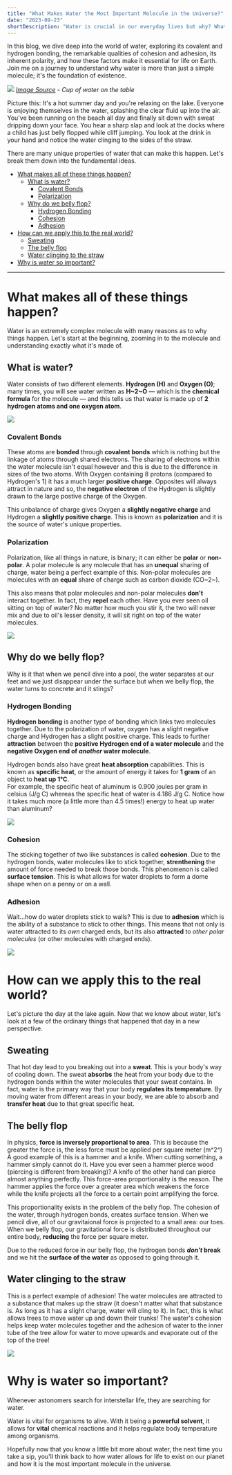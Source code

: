 ```yaml
---
title: "What Makes Water the Most Important Molecule in the Universe?"
date: "2023-09-23"
shortDescription: "Water is crucial in our everyday lives but why? What makes it so important? Let's take a deep dive into the inner workings of this molecule and truly understand what makes it the most important molecule in the universe."
---
```


In this blog, we dive deep into the world of water, exploring its covalent and hydrogen bonding, the remarkable qualities of cohesion and adhesion, its inherent polarity, and how these factors make it essential for life on Earth. Join me on a journey to understand why water is more than just a simple molecule; it's the foundation of existence.

![](/images/blog/water_cup.jpg)
*[Image Source](https://www.truthinformed.com/wp-content/uploads/2018/01/Cup-Of-Cold-Water-e1517247188642.jpeg) - Cup of water on the table*

Picture this: It's a hot summer day and you're relaxing on the lake. Everyone is enjoying themselves in the water, splashing the clear fluid up into the air. You've been running on the beach all day and finally sit down with sweat dripping down your face. You hear a sharp slap and look at the docks where a child has just belly flopped while cliff jumping. You look at the drink in your hand and notice the water clinging to the sides of the straw.

There are many unique properties of water that can make this happen. Let's break them down into the fundamental ideas.
- [What makes all of these things happen?](#what-makes-all-of-these-things-happen)
  - [What is water?](#what-is-water)
    - [Covalent Bonds](#covalent-bonds)
    - [Polarization](#polarization)
  - [Why do we belly flop?](#why-do-we-belly-flop)
    - [Hydrogen Bonding](#hydrogen-bonding)
    - [Cohesion](#cohesion)
    - [Adhesion](#adhesion)
- [How can we apply this to the real world?](#how-can-we-apply-this-to-the-real-world)
  - [Sweating](#sweating)
  - [The belly flop](#the-belly-flop)
  - [Water clinging to the straw](#water-clinging-to-the-straw)
- [Why is water so important?](#why-is-water-so-important)

---

# What makes all of these things happen?
Water is an extremely complex molecule with many reasons as to why things happen. Let's start at the beginning, zooming in to the molecule and understanding exactly what it's made of.

## What is water?
Water consists of two different elements. **Hydrogen (H)** and **Oxygen (O)**; many times, you will see water written as **H~2~O** &mdash; which is the **chemical formula** for the molecule &mdash; and this tells us that  water is made up of **2 hydrogen atoms and one oxygen atom**.

![](/images/blog/water-formula.png)

### Covalent Bonds
These atoms are **bonded** through **covalent bonds** which is nothing but the linkage of atoms through shared electrons. The sharing of electrons within the water molecule isn't equal however and this is due to the difference in sizes of the two atoms. With Oxygen containing 8 protons (compared to Hydrogen's 1) it has a much larger **positive charge**. Opposites will always attract in nature and so, the **negative electron** of the Hydrogen is slightly drawn to the large postive charge of the Oxygen. 

This unbalance of charge gives Oxygen a **slightly negative charge** and Hydrogen a **slightly positive charge**. This is known as **polarization** and it is the source of water's unique properties.

### Polarization
Polarization, like all things in nature, is binary; it can either be **polar** or **non-polar**. A polar molecule is any molecule that has an **unequal** sharing of charge, water being a perfect example of this. Non-polar molecules are molecules with an **equal** share of charge such as carbon dioxide (CO~2~).

This also means that polar molecules and non-polar molecules **don't** interact together. In fact, they **repel** each other. Have you ever seen oil sitting on top of water? No matter how much you stir it, the two will never mix and due to oil's lesser density, it will sit right on top of the water molecules.

![](/images/blog/polar-nonpolar.png)

## Why do we belly flop?
Why is it that when we pencil dive into a pool, the water separates at our feet and we just disappear under the surface but when we belly flop, the water turns to concrete and it stings?

### Hydrogen Bonding
**Hydrogen bonding** is another type of bonding which links two molecules together. Due to the polarization of water, oxygen has a slight negative charge and Hydrogen has a slight positive charge. This leads to further **attraction** between the **positive Hydrogen end of a water molecule** and the **negative Oxygen end of *another* water molecule**.

Hydrogen bonds also have great **heat absorption** capabilities. This is known as **specific heat**, or the amount of energy it takes for **1 gram** of an object to **heat up 1°C**.  
For example, the specific heat of aluminum is 0.900 joules per gram in celsius (J/g C) whereas the specific heat of water is 4.186 J/g C. Notice how it takes much more (a little more than 4.5 times!) energy to heat up water than aluminum?

![](/images/blog/hydrogen-bond.png)

### Cohesion
The sticking together of two like substances is called **cohesion**. Due to the hydrogen bonds, water molecules like to stick together, **strenthening** the amount of force needed to break those bonds. This phenomenon is called **surface tension**. This is what allows for water droplets to form a dome shape when on a penny or on a wall.

### Adhesion
Wait...how do water droplets stick to walls? This is due to **adhesion** which is the ability of a substance to stick to other things. This means that not only is water attracted to its *own* charged ends, but its also **attracted** to *other polar molecules* (or other molecules with charged ends).

![](/images/blog/cohesion-adhesion.jpeg)

# How can we apply this to the real world?
Let's picture the day at the lake again. Now that we know about water, let's look at a few of the ordinary things that happened that day in a new perspective.

## Sweating
That hot day lead to you breaking out into a **sweat**. This is your body's way of cooling down. The sweat **absorbs** the heat from your body due to the hydrogen bonds within the water molecules that your sweat contains. In fact, water is the primary way that your body **regulates its temperature**. By moving water from different areas in your body, we are able to absorb and **transfer heat** due to that great specific heat.

## The belly flop
In physics, **force is inversely proportional to area**. This is because the greater the force is, the less force must be applied per square meter (m^2^) A good example of this is a hammer and a knife. When cutting something, a hammer simply cannot do it. Have you ever seen a hammer pierce wood (piercing is different from breaking)? A knife of the other hand can pierce almost anything perfectly. This force-area proportionality is the reason. The hammer applies the force over a greater area which weakens the force while the knife projects all the force to a certain point amplifying the force.

This proportionality exists in the problem of the belly flop. The cohesion of the water, through hydrogen bonds, creates surface tension. When we pencil dive, all of our gravitaional force is projected to a small area: our toes. When we belly flop, our gravitational force is distributed throughout our entire body, **reducing** the force per square meter.

Due to the reduced force in our belly flop, the hydrogen bonds ***don't* break** and we hit the **surface of the water** as opposed to going through it.

## Water clinging to the straw
This is a perfect example of adhesion! The water molecules are attracted to a substance that makes up the straw (it doesn't matter what that substance is. As long as it has a slight charge, water will cling to it). In fact, this is what allows trees to move water up and down their trunks! The water's cohesion helps keep water molecules together and the adhesion of water to the inner tube of the tree allow for water to move upwards and evaporate out of the top of the tree!

![](/images/blog/adhesion-example.jpeg)

# Why is water so important?
Whenever astonomers search for interstellar life, they are searching for water.

Water is vital for organisms to alive. With it being a **powerful solvent**, it allows for **vital** chemical reactions and it helps regulate body temperature among organisms.

Hopefully now that you know a little bit more about water, the next time you take a sip, you'll think back to how water allows for life to exist on our planet and how it is the most important molecule in the universe. 